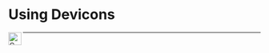 # Using Devicons

<img align="left" alt="C" width="26px" src="https://cdn.jsdelivr.net/gh/devicons/devicon/icons/c/c-original.svg"/>



---
